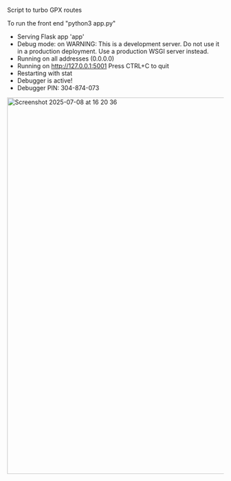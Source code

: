 Script to turbo GPX routes 

To run the front end "python3 app.py"

 * Serving Flask app 'app'
 * Debug mode: on
WARNING: This is a development server. Do not use it in a production deployment. Use a production WSGI server instead.
 * Running on all addresses (0.0.0.0)
 * Running on http://127.0.0.1:5001
Press CTRL+C to quit
 * Restarting with stat
 * Debugger is active!
 * Debugger PIN: 304-874-073




<img width="874" alt="Screenshot 2025-07-08 at 16 20 36" src="https://github.com/user-attachments/assets/be162278-073d-4a07-91eb-c29f8753b245" />
